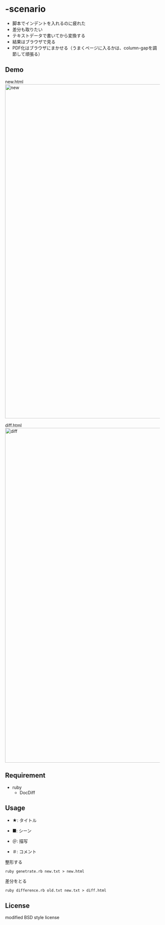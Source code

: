 # -scenario

- 脚本でインデントを入れるのに疲れた
- 差分も取りたい
- テキストデータで書いてから変換する
- 結果はブラウザで見る
- PDF化はブラウザにまかせる（うまくページに入るかは、column-gapを調節して頑張る）

## Demo

new.html
<img width="1087" alt="new" src="https://user-images.githubusercontent.com/8622918/37465896-c04910fc-289f-11e8-9e1b-d843b0f0f802.png">

diff.html
<img width="1089" alt="diff" src="https://user-images.githubusercontent.com/8622918/37465952-e89e6908-289f-11e8-8c5d-186b69c063da.png">

## Requirement

- ruby
    - DocDiff

## Usage

- ★: タイトル

- ■: シーン

- ＠: 描写

- ＃: コメント

整形する

```ruby genetrate.rb new.txt > new.html```

差分をとる

```ruby difference.rb old.txt new.txt > diff.html```

## License
modified BSD style license
